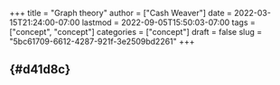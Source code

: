 +++
title = "Graph theory"
author = ["Cash Weaver"]
date = 2022-03-15T21:24:00-07:00
lastmod = 2022-09-05T15:50:03-07:00
tags = ["concept", "concept"]
categories = ["concept"]
draft = false
slug = "5bc61709-6612-4287-921f-3e2509bd2261"
+++

##  {#d41d8c}
